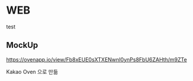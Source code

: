 # WEB
test

MockUp
---
https://ovenapp.io/view/Fb8xEUE0sXTXENwnI0ynPs8FbU6ZAHth/m9ZTe

Kakao Oven 으로 만듦

